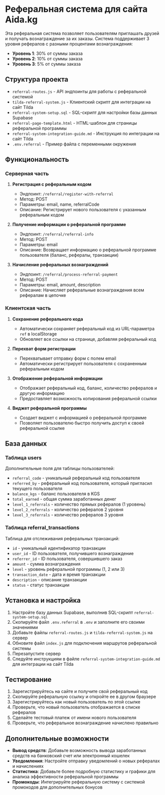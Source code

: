 # Реферальная система для сайта Aida.kg

Эта реферальная система позволяет пользователям приглашать друзей и получать вознаграждение за их заказы. Система поддерживает 3 уровня рефералов с разными процентами вознаграждения:

- **Уровень 1**: 30% от суммы заказа
- **Уровень 2**: 10% от суммы заказа
- **Уровень 3**: 5% от суммы заказа

## Структура проекта

- `referral-routes.js` - API эндпоинты для работы с реферальной системой
- `tilda-referral-system.js` - Клиентский скрипт для интеграции на сайт Tilda
- `referral-system-setup.sql` - SQL-скрипт для настройки базы данных Supabase
- `referral-page-template.html` - HTML-шаблон для страницы реферальной программы
- `referral-system-integration-guide.md` - Инструкция по интеграции на сайт Tilda
- `.env.referral` - Пример файла с переменными окружения

## Функциональность

### Серверная часть

1. **Регистрация с реферальным кодом**
   - Эндпоинт: `/referral/register-with-referral`
   - Метод: POST
   - Параметры: email, name, referralCode
   - Описание: Регистрирует нового пользователя с указанным реферальным кодом

2. **Получение информации о реферальной программе**
   - Эндпоинт: `/referral/referral-info`
   - Метод: POST
   - Параметры: email
   - Описание: Возвращает информацию о реферальной программе пользователя (баланс, рефералы, транзакции)

3. **Начисление реферальных вознаграждений**
   - Эндпоинт: `/referral/process-referral-payment`
   - Метод: POST
   - Параметры: email, amount, description
   - Описание: Начисляет реферальные вознаграждения всем рефералам в цепочке

### Клиентская часть

1. **Сохранение реферального кода**
   - Автоматически сохраняет реферальный код из URL-параметра `ref` в localStorage
   - Обновляет все ссылки на странице, добавляя реферальный код

2. **Перехват форм регистрации**
   - Перехватывает отправку форм с полем email
   - Автоматически регистрирует пользователя с сохраненным реферальным кодом

3. **Отображение реферальной информации**
   - Отображает реферальный код, баланс, количество рефералов и другую информацию
   - Предоставляет возможность копирования реферальной ссылки

4. **Виджет реферальной программы**
   - Создает виджет с информацией о реферальной программе
   - Позволяет пользователю быстро получить доступ к своей реферальной ссылке

## База данных

### Таблица users

Дополнительные поля для таблицы пользователей:

- `referral_code` - уникальный реферальный код пользователя
- `referred_by` - реферальный код пользователя, который пригласил текущего пользователя
- `balance_kgs` - баланс пользователя в KGS
- `total_earned` - общая сумма заработанных денег
- `level_1_referrals` - количество прямых рефералов (1 уровень)
- `level_2_referrals` - количество рефералов 2 уровня
- `level_3_referrals` - количество рефералов 3 уровня

### Таблица referral_transactions

Таблица для отслеживания реферальных транзакций:

- `id` - уникальный идентификатор транзакции
- `user_id` - ID пользователя, получившего вознаграждение
- `referrer_id` - ID пользователя, совершившего заказ
- `amount` - сумма вознаграждения
- `level` - уровень реферальной программы (1, 2 или 3)
- `transaction_date` - дата и время транзакции
- `description` - описание транзакции
- `status` - статус транзакции

## Установка и настройка

1. Настройте базу данных Supabase, выполнив SQL-скрипт `referral-system-setup.sql`
2. Скопируйте файл `.env.referral` в `.env` и заполните его своими значениями
3. Добавьте файлы `referral-routes.js` и `tilda-referral-system.js` на сервер
4. Обновите файл `index.js` для подключения маршрутов реферальной системы
5. Перезапустите сервер
6. Следуйте инструкциям в файле `referral-system-integration-guide.md` для интеграции на сайт Tilda

## Тестирование

1. Зарегистрируйтесь на сайте и получите свой реферальный код
2. Скопируйте реферальную ссылку и откройте ее в другом браузере
3. Зарегистрируйтесь как новый пользователь по этой ссылке
4. Проверьте, что новый пользователь отображается в списке рефералов
5. Сделайте тестовый платеж от имени нового пользователя
6. Проверьте, что реферальное вознаграждение начислено правильно

## Дополнительные возможности

- **Вывод средств**: Добавьте возможность вывода заработанных средств на банковский счет или электронный кошелек
- **Уведомления**: Настройте отправку уведомлений о новых рефералах и начислениях
- **Статистика**: Добавьте более подробную статистику и графики для анализа эффективности реферальной программы
- **Промокоды**: Интегрируйте реферальную систему с системой промокодов для дополнительных бонусов